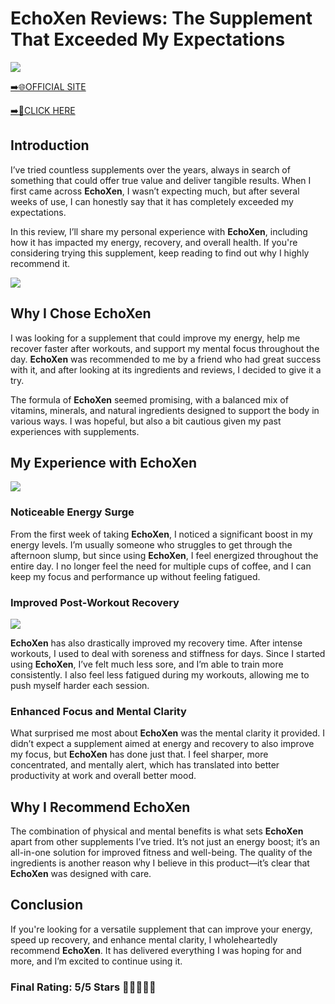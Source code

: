 # **EchoXen Reviews**: The Supplement That Exceeded My Expectations

[![](https://static.vecteezy.com/system/resources/thumbnails/019/896/014/small/buy-now-gradient-button-with-cart-symbol-buy-now-illustration-png.png)](https://edetoop.top/lander/sugarpreland-1/echoxen.html) 

[➡️🌐OFFICIAL SITE](https://edetoop.top/lander/sugarpreland-1/echoxen.html) 

[➡️🔗CLICK HERE](https://edetoop.top/lander/sugarpreland-1/echoxen.html) 


## Introduction

I’ve tried countless supplements over the years, always in search of something that could offer true value and deliver tangible results. When I first came across **EchoXen**, I wasn’t expecting much, but after several weeks of use, I can honestly say that it has completely exceeded my expectations.

In this review, I’ll share my personal experience with **EchoXen**, including how it has impacted my energy, recovery, and overall health. If you're considering trying this supplement, keep reading to find out why I highly recommend it.

[![](https://wallpapers.com/images/hd/red-order-now-button-udg4jcj4arvn8b0n-2.png)](https://edetoop.top/lander/sugarpreland-1/echoxen.html)  

## Why I Chose **EchoXen**

I was looking for a supplement that could improve my energy, help me recover faster after workouts, and support my mental focus throughout the day. **EchoXen** was recommended to me by a friend who had great success with it, and after looking at its ingredients and reviews, I decided to give it a try.

The formula of **EchoXen** seemed promising, with a balanced mix of vitamins, minerals, and natural ingredients designed to support the body in various ways. I was hopeful, but also a bit cautious given my past experiences with supplements.

## My Experience with **EchoXen**

[![](https://static.vecteezy.com/system/resources/thumbnails/019/896/014/small/buy-now-gradient-button-with-cart-symbol-buy-now-illustration-png.png)](https://edetoop.top/lander/sugarpreland-1/echoxen.html)

### Noticeable Energy Surge

From the first week of taking **EchoXen**, I noticed a significant boost in my energy levels. I’m usually someone who struggles to get through the afternoon slump, but since using **EchoXen**, I feel energized throughout the entire day. I no longer feel the need for multiple cups of coffee, and I can keep my focus and performance up without feeling fatigued.

### Improved Post-Workout Recovery

[![](https://wallpapers.com/images/hd/red-order-now-button-udg4jcj4arvn8b0n-2.png)](https://edetoop.top/lander/sugarpreland-1/echoxen.html)  

**EchoXen** has also drastically improved my recovery time. After intense workouts, I used to deal with soreness and stiffness for days. Since I started using **EchoXen**, I’ve felt much less sore, and I’m able to train more consistently. I also feel less fatigued during my workouts, allowing me to push myself harder each session.

### Enhanced Focus and Mental Clarity

What surprised me most about **EchoXen** was the mental clarity it provided. I didn’t expect a supplement aimed at energy and recovery to also improve my focus, but **EchoXen** has done just that. I feel sharper, more concentrated, and mentally alert, which has translated into better productivity at work and overall better mood.

## Why I Recommend **EchoXen**

The combination of physical and mental benefits is what sets **EchoXen** apart from other supplements I’ve tried. It’s not just an energy boost; it’s an all-in-one solution for improved fitness and well-being. The quality of the ingredients is another reason why I believe in this product—it’s clear that **EchoXen** was designed with care.

## Conclusion

If you're looking for a versatile supplement that can improve your energy, speed up recovery, and enhance mental clarity, I wholeheartedly recommend **EchoXen**. It has delivered everything I was hoping for and more, and I’m excited to continue using it.

### Final Rating: 5/5 Stars 🌟🌟🌟🌟🌟
